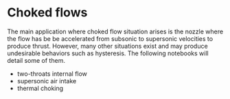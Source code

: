 # Choked flows

The main application where choked flow situation arises is the nozzle where the flow has be be accelerated from subsonic to supersonic velocities to produce thrust.
However, many other situations exist and may produce undesirable behaviors such as hysteresis. The following notebooks will detail some of them.

- two-throats internal flow
- supersonic air intake
- thermal choking 

